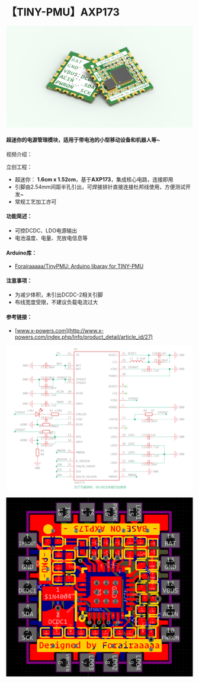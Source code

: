 # 【TINY-PMU】AXP173
![](https://github.com/Forairaaaaa/TINY-PMU-AXP173/blob/main/3.Pics/keyshot.14.png?raw=true)

#### 超迷你的电源管理模块，适用于带电池的小型移动设备和机器人等~

视频介绍：

立创工程：

- 超迷你： **1.6cm x 1.52cm**，基于**AXP173**，集成核心电路，连接即用
- 引脚由2.54mm间距半孔引出，可焊接排针直接连接杜邦线使用，方便测试开发~
- 常规工艺加工亦可

#### 功能简述：

- 可控DCDC、LDO电源输出
- 电池温度、电量、充放电信息等

#### Arduino库：

- [Forairaaaaa/TinyPMU: Arduino libaray for TINY-PMU](https://github.com/Forairaaaaa/TinyPMU)

#### 注意事项：

- 为减少体积，未引出DCDC-2相关引脚
- 布线宽度受限，不建议负载电流过大

#### 参考链接：

- [www.x-powers.com](http://www.x-powers.com/index.php/Info/product_detail/article_id/27)

![](https://github.com/Forairaaaaa/TINY-PMU-AXP173/blob/main/3.Pics/sch.jpg?raw=true)

![](https://github.com/Forairaaaaa/TINY-PMU-AXP173/blob/main/3.Pics/pcb.jpg?raw=true)
